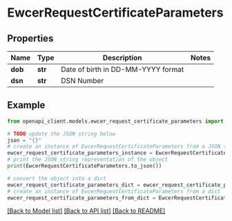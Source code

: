 # EwcerRequestCertificateParameters


## Properties

Name | Type | Description | Notes
------------ | ------------- | ------------- | -------------
**dob** | **str** | Date of birth in DD-MM-YYYY format | 
**dsn** | **str** | DSN Number | 

## Example

```python
from openapi_client.models.ewcer_request_certificate_parameters import EwcerRequestCertificateParameters

# TODO update the JSON string below
json = "{}"
# create an instance of EwcerRequestCertificateParameters from a JSON string
ewcer_request_certificate_parameters_instance = EwcerRequestCertificateParameters.from_json(json)
# print the JSON string representation of the object
print(EwcerRequestCertificateParameters.to_json())

# convert the object into a dict
ewcer_request_certificate_parameters_dict = ewcer_request_certificate_parameters_instance.to_dict()
# create an instance of EwcerRequestCertificateParameters from a dict
ewcer_request_certificate_parameters_from_dict = EwcerRequestCertificateParameters.from_dict(ewcer_request_certificate_parameters_dict)
```
[[Back to Model list]](../README.md#documentation-for-models) [[Back to API list]](../README.md#documentation-for-api-endpoints) [[Back to README]](../README.md)


